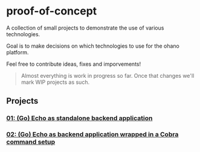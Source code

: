 # proof-of-concept

A collection of small projects to demonstrate the use of various technologies.

Goal is to make decisions on which technologies to use for the ohano platform.

Feel free to contribute ideas, fixes and imporvements!

> Almost everything is work in progress so far. Once that changes we'll mark WIP projects as such.

## Projects

### [01: (Go) Echo as standalone backend application](./01-backend-echo-standalone)
### [02: (Go) Echo as backend application wrapped in a Cobra command setup](./01-backend-echo-standalone)